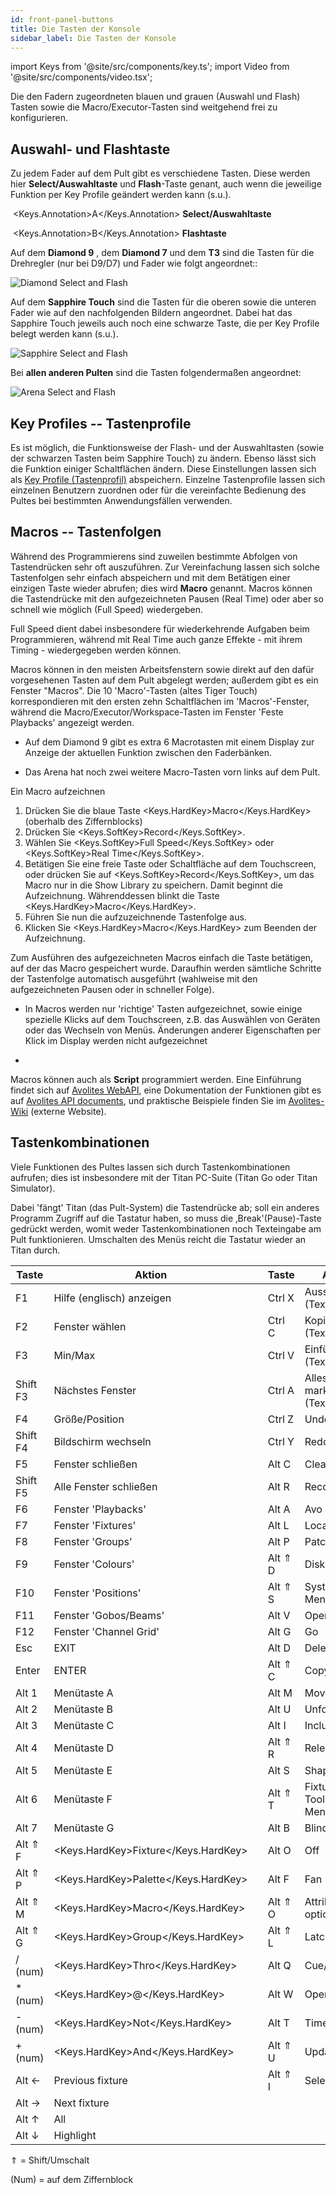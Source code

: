 ```yaml
---
id: front-panel-buttons
title: Die Tasten der Konsole
sidebar_label: Die Tasten der Konsole
---
```


import Keys from '@site/src/components/key.ts';
import Video from '@site/src/components/video.tsx';

Die den Fadern zugeordneten blauen und grauen (Auswahl und Flash) Tasten sowie die
Macro/Executor-Tasten sind weitgehend frei zu konfigurieren.

## Auswahl- und Flashtaste

Zu jedem  Fader auf dem Pult gibt es verschiedene Tasten. Diese werden hier **Select/Auswahltaste** und **Flash**-Taste genant, auch wenn die jeweilige Funktion per Key Profile geändert werden kann (s.u.).


&nbsp;<Keys.Annotation>A</Keys.Annotation> **Select/Auswahltaste**

&nbsp;<Keys.Annotation>B</Keys.Annotation> **Flashtaste**


Auf dem **Diamond 9** , dem **Diamond 7** und dem **T3** sind die Tasten für die Drehregler (nur bei D9/D7) und Fader wie folgt angeordnet::

![Diamond Select and Flash](/docs/images/Diamond-Select-Flash.png)

Auf dem **Sapphire Touch** sind die Tasten für die oberen sowie die unteren Fader wie auf den nachfolgenden Bildern angeordnet. Dabei hat das Sapphire Touch jeweils auch noch eine schwarze Taste, die per Key Profile belegt werden kann (s.u.).

![Sapphire Select and Flash](/docs/images/Sapphire-Select-Flash.png)

Bei **allen anderen Pulten** sind die Tasten folgendermaßen angeordnet:

![Arena Select and Flash](/docs/images/Arena-Select-Flash.png)


## Key Profiles -- Tastenprofile

Es ist möglich, die Funktionsweise der Flash- und der
Auswahltasten (sowie der schwarzen Tasten beim Sapphire Touch) zu
ändern. Ebenso lässt sich die Funktion einiger Schaltflächen ändern.
Diese Einstellungen lassen sich als [Key Profile (Tastenprofil)](../system-settings/key-profiles.md) 
abspeichern. Einzelne Tastenprofile lassen sich einzelnen Benutzern zuordnen oder für die 
vereinfachte Bedienung des Pultes bei bestimmten Anwendungsfällen verwenden.

## Macros -- Tastenfolgen

Während des Programmierens sind zuweilen bestimmte Abfolgen von
Tastendrücken sehr oft auszuführen. Zur Vereinfachung lassen sich solche
Tastenfolgen sehr einfach abspeichern und mit dem Betätigen einer
einzigen Taste wieder abrufen; dies wird **Macro** genannt. Macros können
die Tastendrücke mit den aufgezeichneten Pausen (Real Time) oder aber so
schnell wie möglich (Full Speed) wiedergeben.

Full Speed dient dabei insbesondere für wiederkehrende Aufgaben beim
Programmieren, während mit Real Time auch ganze Effekte - mit ihrem
Timing - wiedergegeben werden können.

Macros können in den meisten Arbeitsfenstern sowie direkt auf den dafür 
vorgesehenen Tasten auf dem Pult abgelegt werden; außerdem gibt 
es ein Fenster "Macros". Die 10 'Macro'-Tasten (altes Tiger Touch) 
korrespondieren mit den ersten zehn Schaltflächen im 'Macros'-Fenster, 
während die Macro/Executor/Workspace-Tasten im Fenster 'Feste Playbacks' 
angezeigt werden.

- Auf dem Diamond 9 gibt es extra 6 Macrotasten mit einem Display zur Anzeige der 
aktuellen Funktion zwischen den Faderbänken.

- Das Arena hat noch zwei weitere Macro-Tasten vorn links auf dem Pult.

Ein Macro aufzeichnen

1.  Drücken Sie die blaue Taste <Keys.HardKey>Macro</Keys.HardKey> (oberhalb des Ziffernblocks)
2.  Drücken Sie <Keys.SoftKey>Record</Keys.SoftKey>.
3.  Wählen Sie <Keys.SoftKey>Full Speed</Keys.SoftKey> oder <Keys.SoftKey>Real Time</Keys.SoftKey>.
4.  Betätigen Sie eine freie Taste oder Schaltfläche auf dem 
Touchscreen, oder drücken Sie auf <Keys.SoftKey>Record</Keys.SoftKey>, um das Macro nur in die Show Library zu speichern. Damit beginnt die Aufzeichnung. Währenddessen blinkt die Taste <Keys.HardKey>Macro</Keys.HardKey>.
5.  Führen Sie nun die aufzuzeichnende Tastenfolge aus.
6.  Klicken Sie <Keys.HardKey>Macro</Keys.HardKey> zum Beenden der Aufzeichnung.

Zum Ausführen des aufgezeichneten Macros einfach die Taste betätigen,
auf der das Macro gespeichert wurde. Daraufhin werden sämtliche Schritte
der Tastenfolge automatisch ausgeführt (wahlweise mit den
aufgezeichneten Pausen oder in schneller Folge).

- In Macros werden nur 'richtige' Tasten aufgezeichnet, sowie einige spezielle Klicks auf dem Touchscreen, z.B. das Auswählen von Geräten oder das Wechseln von Menüs. Änderungen anderer Eigenschaften per Klick im Display werden nicht aufgezeichnet

- 
Macros können auch als **Script** programmiert werden. Eine Einführung findet sich auf [Avolites WebAPI](https://www.avolites.com/webapi), eine Dokumentation der Funktionen gibt es auf [Avolites API documents](https://api.avolites.com/16.0/#scripts), und praktische Beispiele finden Sie im [Avolites-Wiki](https://www.avosupport.de/wiki/macros/start) (externe Website).


## Tastenkombinationen

Viele Funktionen des Pultes lassen sich durch Tastenkombinationen
aufrufen; dies ist insbesondere mit der Titan PC-Suite (Titan Go oder Titan
Simulator).

Dabei 'fängt' Titan (das Pult-System) die Tastendrücke ab; soll ein
anderes Programm Zugriff auf die Tastatur haben, so muss die
‚Break'(Pause)-Taste gedrückt werden, womit weder Tastenkombinationen
noch Texteingabe am Pult funktionieren. Umschalten des Menüs reicht die
Tastatur wieder an Titan durch.

Taste | Aktion | | Taste | Aktion
---|---|---|----|-----
  F1 	   |  Hilfe (englisch) anzeigen | |  Ctrl X   |  Ausschneiden (Text)
  F2       |  Fenster wählen            | |  Ctrl C   |  Kopieren (Text)
  F3       |  Min/Max		            | |  Ctrl V   |  Einfügen (Text)
  Shift F3 |  Nächstes Fenster          | |  Ctrl A   |  Alles markieren (Text)
  F4       |  Größe/Position		    | |  Ctrl Z   |  Undo
  Shift F4 |  Bildschirm wechseln       | |  Ctrl Y   |  Redo
  F5       |  Fenster schließen         | |  Alt C    |  Clear
  Shift F5 |  Alle Fenster schließen    | |  Alt R    |  Record 
  F6       |  Fenster 'Playbacks'       | |  Alt A    |  Avo (shift) 
  F7       |  Fenster 'Fixtures'  		| |  Alt L    |  Locate
  F8       |  Fenster 'Groups'    		| |  Alt P    |  Patch
  F9       |  Fenster 'Colours'   		| |  Alt ⇑ D  |  Disk
  F10      |  Fenster 'Positions' 		| |  Alt ⇑ S  |  System-Menü
  F11      |  Fenster 'Gobos/Beams'     | |  Alt V    |  Open/View
  F12      |  Fenster 'Channel Grid'    | |  Alt G    |  Go
  Esc      |  EXIT 			            | |  Alt D    |  Delete
  Enter    |  ENTER 	                | |  Alt ⇑ C  |  Copy
  Alt 1    |  Menütaste A               | |  Alt M    |  Move
  Alt 2    |  Menütaste B               | |  Alt U    |  Unfold
  Alt 3    |  Menütaste C               | |  Alt I    |  Include
  Alt 4    |  Menütaste D               | |  Alt ⇑ R  |  Release
  Alt 5    |  Menütaste E               | |  Alt S    |  Shape
  Alt 6    |  Menütaste F               | |  Alt ⇑ T  |  Fixture Tools/ML Menu
  Alt 7    |  Menütaste G               | |  Alt B    |  Blind
  Alt ⇑ F  |  <Keys.HardKey>Fixture</Keys.HardKey>               | |  Alt O    |  Off
  Alt ⇑ P  |  <Keys.HardKey>Palette</Keys.HardKey>               | |  Alt F    |  Fan
  Alt ⇑ M  |  <Keys.HardKey>Macro</Keys.HardKey>                 | |  Alt ⇑ O  |  Attribute options
  Alt ⇑ G  |  <Keys.HardKey>Group</Keys.HardKey>                 | |  Alt ⇑ L  |  Latch menu
  / (num)  |  <Keys.HardKey>Thro</Keys.HardKey>                  | |  Alt Q    |  Cue/Connect
  \* (num) |  <Keys.HardKey>@</Keys.HardKey>                     | |  Alt W    |  Open Window
  \- (num) |  <Keys.HardKey>Not</Keys.HardKey>                   | |  Alt T    |  Times
  \+ (num) |  <Keys.HardKey>And</Keys.HardKey>                   | |  Alt ⇑ U  |  Update
   Alt ←   |  Previous fixture    	    | |  Alt ⇑ I  |  Select If
   Alt →   |  Next fixture              | |           |  |
   Alt ↑   |  All                       | |           |  |
   Alt ↓   |  Highlight                 | |           |  |

⇑ = Shift/Umschalt

(Num) = auf dem Ziffernblock